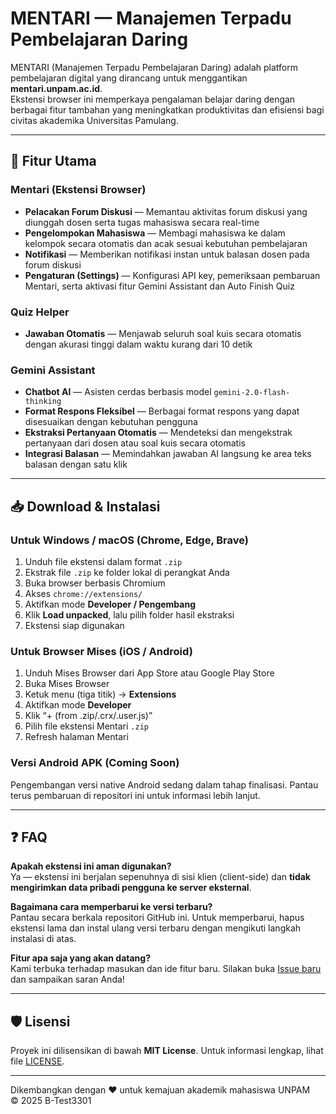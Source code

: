 # MENTARI — Manajemen Terpadu Pembelajaran Daring

MENTARI (Manajemen Terpadu Pembelajaran Daring) adalah platform pembelajaran digital yang dirancang untuk menggantikan **mentari.unpam.ac.id**.  
Ekstensi browser ini memperkaya pengalaman belajar daring dengan berbagai fitur tambahan yang meningkatkan produktivitas dan efisiensi bagi civitas akademika Universitas Pamulang.

---

## 🚀 Fitur Utama

### Mentari (Ekstensi Browser)
- **Pelacakan Forum Diskusi** — Memantau aktivitas forum diskusi yang diunggah dosen serta tugas mahasiswa secara real-time  
- **Pengelompokan Mahasiswa** — Membagi mahasiswa ke dalam kelompok secara otomatis dan acak sesuai kebutuhan pembelajaran  
- **Notifikasi** — Memberikan notifikasi instan untuk balasan dosen pada forum diskusi  
- **Pengaturan (Settings)** — Konfigurasi API key, pemeriksaan pembaruan Mentari, serta aktivasi fitur Gemini Assistant dan Auto Finish Quiz  

### Quiz Helper
- **Jawaban Otomatis** — Menjawab seluruh soal kuis secara otomatis dengan akurasi tinggi dalam waktu kurang dari 10 detik  

### Gemini Assistant
- **Chatbot AI** — Asisten cerdas berbasis model `gemini-2.0-flash-thinking`  
- **Format Respons Fleksibel** — Berbagai format respons yang dapat disesuaikan dengan kebutuhan pengguna  
- **Ekstraksi Pertanyaan Otomatis** — Mendeteksi dan mengekstrak pertanyaan dari dosen atau soal kuis secara otomatis  
- **Integrasi Balasan** — Memindahkan jawaban AI langsung ke area teks balasan dengan satu klik  

---

## 📥 Download & Instalasi

### Untuk Windows / macOS (Chrome, Edge, Brave)
1. Unduh file ekstensi dalam format `.zip`  
2. Ekstrak file `.zip` ke folder lokal di perangkat Anda  
3. Buka browser berbasis Chromium  
4. Akses `chrome://extensions/`  
5. Aktifkan mode **Developer / Pengembang**  
6. Klik **Load unpacked**, lalu pilih folder hasil ekstraksi  
7. Ekstensi siap digunakan

### Untuk Browser Mises (iOS / Android)
1. Unduh Mises Browser dari App Store atau Google Play Store  
2. Buka Mises Browser  
3. Ketuk menu (tiga titik) → **Extensions**  
4. Aktifkan mode **Developer**  
5. Klik “+ (from .zip/.crx/.user.js)”  
6. Pilih file ekstensi Mentari `.zip`  
7. Refresh halaman Mentari  

### Versi Android APK (Coming Soon)
Pengembangan versi native Android sedang dalam tahap finalisasi. Pantau terus pembaruan di repositori ini untuk informasi lebih lanjut.

---

## ❓ FAQ

**Apakah ekstensi ini aman digunakan?**  
Ya — ekstensi ini berjalan sepenuhnya di sisi klien (client-side) dan **tidak mengirimkan data pribadi pengguna ke server eksternal**.

**Bagaimana cara memperbarui ke versi terbaru?**  
Pantau secara berkala repositori GitHub ini. Untuk memperbarui, hapus ekstensi lama dan instal ulang versi terbaru dengan mengikuti langkah instalasi di atas.

**Fitur apa saja yang akan datang?**  
Kami terbuka terhadap masukan dan ide fitur baru. Silakan buka [Issue baru](https://github.com/B-Test3301/dispute/issues) dan sampaikan saran Anda!

---

## 🛡 Lisensi

Proyek ini dilisensikan di bawah **MIT License**. Untuk informasi lengkap, lihat file [LICENSE](LICENSE).

---

Dikembangkan dengan ❤️ untuk kemajuan akademik mahasiswa UNPAM  
© 2025 B-Test3301
